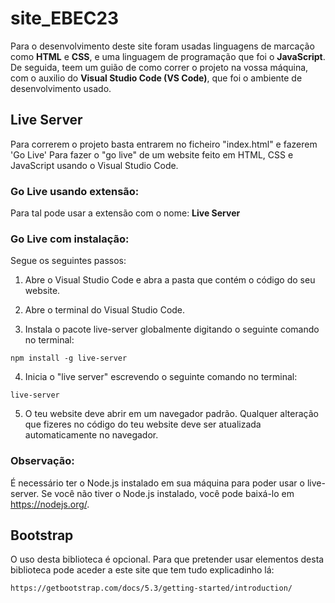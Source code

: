 # site_EBEC23

Para o desenvolvimento deste site foram usadas linguagens de marcação como **HTML** e **CSS**, e uma linguagem de programação que foi o **JavaScript**. De seguida, teem um guião de como correr o projeto na vossa máquina, com o auxilio do **Visual Studio Code (VS Code)**, que foi o ambiente de desenvolvimento usado.

## Live Server

Para correrem o projeto basta entrarem no ficheiro "index.html" e fazerem 'Go Live'
Para fazer o "go live" de um website feito em HTML, CSS e JavaScript usando o Visual Studio Code.

### Go Live usando extensão:
Para tal pode usar a extensão com o nome: **Live Server**

### Go Live com instalação:
Segue os seguintes passos:

1. Abre o Visual Studio Code e abra a pasta que contém o código do seu website.

2. Abre o terminal do Visual Studio Code.

3. Instala o pacote live-server globalmente digitando o seguinte comando no terminal:

```shell
npm install -g live-server
```

4. Inicia o "live server" escrevendo o seguinte comando no terminal:

```shell
live-server
```

5. O teu website deve abrir em um navegador padrão. Qualquer alteração que fizeres no código do teu website deve ser atualizada automaticamente no navegador.

### Observação: 
É necessário ter o Node.js instalado em sua máquina para poder usar o live-server. Se você não tiver o Node.js instalado, você pode baixá-lo em https://nodejs.org/.

## Bootstrap

O uso desta biblioteca é opcional. Para que pretender usar elementos desta biblioteca pode aceder a este site que tem tudo explicadinho lá: 

```shell
https://getbootstrap.com/docs/5.3/getting-started/introduction/
```